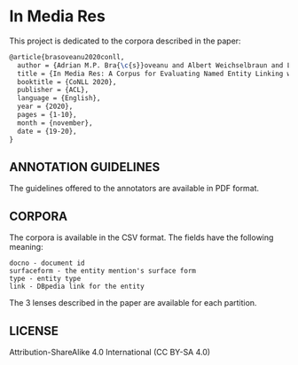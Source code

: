 # In Media Res

This project is dedicated to the corpora described in the paper:

```tex
@article{brasoveanu2020conll,
  author = {Adrian M.P. Bra{\c{s}}oveanu and Albert Weichselbraun and Lyndon J.B. Nixon},
  title = {In Media Res: A Corpus for Evaluating Named Entity Linking with Creative Works},
  booktitle = {CoNLL 2020}, 
  publisher = {ACL},
  language = {English},
  year = {2020},
  pages = {1-10},
  month = {november},
  date = {19-20},
}
```
## ANNOTATION GUIDELINES

The guidelines offered to the annotators are available in PDF format.

## CORPORA

The corpora is available in the CSV format. The fields have the following meaning:

```
docno - document id
surfaceform - the entity mention's surface form
type - entity type
link - DBpedia link for the entity
```

The 3 lenses described in the paper are available for each partition.

## LICENSE 

Attribution-ShareAlike 4.0 International (CC BY-SA 4.0)
